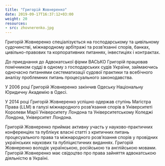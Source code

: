 ```yaml
---
title: "Григорій Жовнеренко"
date: 2019-09-17T16:37:12+03:00
weight: 20
resources:
- src: zhovnerenko.jpg
---
```


Григорій Жовнеренко спеціалізується на господарському та цивільному судочинстві, міжнародному арбітражі та розв’язанні спорів, банках, цивільно-правових та корпоративних питаннях, інвестиціях і контрактах.

До приєднання до Адвокатської фірми ВАСЬКО Григорій працював помічником судді в одному з господарських судів України, займаючись одночасно питаннями систематизації судової практики та всебічного аналізу проблемних питань процесуального законодавства.

У 2006 році Григорій Жовнеренко закінчив Одеську Національну Юридичну Академію в Одесі.

У 2014 році Григорій Жовнеренко успішно одержав ступінь Магістра Права (LLM) в галузі міжнародного розв’язання спорів в Університеті Королеви Марії Університету Лондона та Університетському Коледжі Лондона, Університет Лондона.

Григорій Жовнеренко приймає активну участь у науково-практичних конференціях та публікує власні статті з критичних питань процесуального права та міжнародного розв’язання спорів у провідних українських наукових та публіцистичних виданнях. Григорій Жовнеренко володіє українською, російською та англійською мовами. Григорій Жовнеренко має свідоцтво про права зайняття адвокатською діяльністю в Україні.
